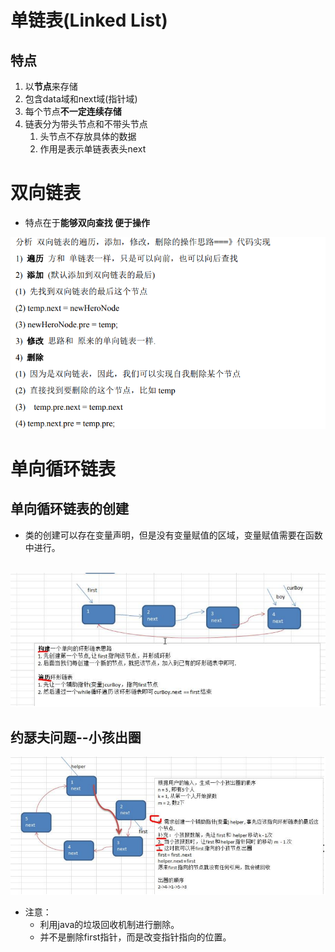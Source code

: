 # 单链表(Linked List)

## 特点

1. 以**节点**来存储
2. 包含data域和next域(指针域)
3. 每个节点**不一定连续存储**
4. 链表分为带头节点和不带头节点
   1. 头节点不存放具体的数据
   2. 作用是表示单链表表头next

# 双向链表

+ 特点在于**能够双向查找 便于操作**

![image-20211013225640239](https://raw.githubusercontent.com/formoree/PicGO-Picture/master/image-20211013225640239.png?token=AMAI2SWLE3RJN4ITB4D3EFLBM3Z7C)

# 单向循环链表

## 单向循环链表的创建

+ 类的创建可以存在变量声明，但是没有变量赋值的区域，变量赋值需要在函数中进行。

​	![hh](https://raw.githubusercontent.com/formoree/PicGO-Picture/master/20211017212400.png)

## 约瑟夫问题--小孩出圈

![image-20211017212531123](https://raw.githubusercontent.com/formoree/PicGO-Picture/master/image-20211017212531123.png)

+ 注意：
  + 利用java的垃圾回收机制进行删除。
  + 并不是删除first指针，而是改变指针指向的位置。
